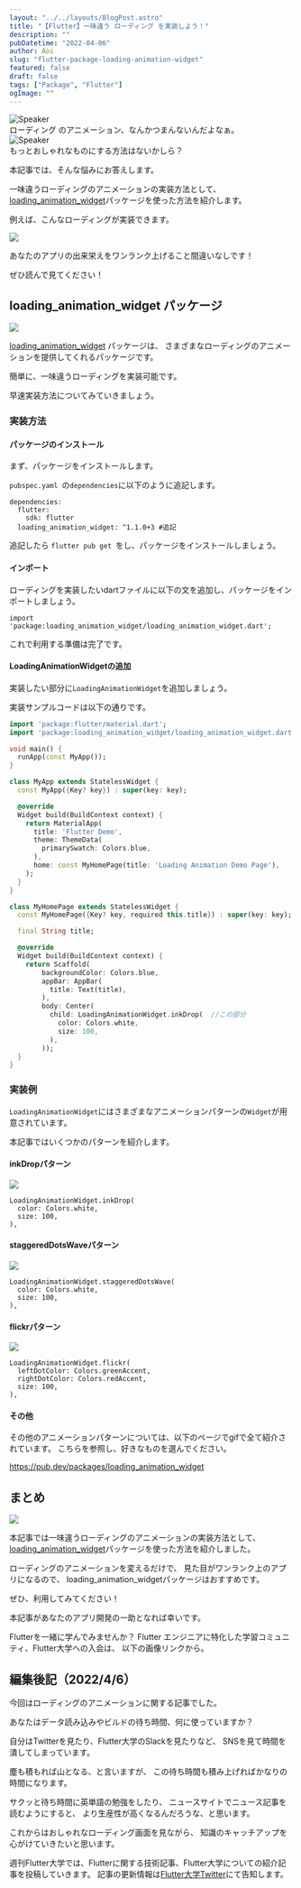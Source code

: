 ```yaml
---
layout: "../../layouts/BlogPost.astro"
title: "【Flutter】一味違う ローディング を実装しよう！"
description: ""
pubDatetime: "2022-04-06"
author: Aoi
slug: "flutter-package-loading-animation-widget"
featured: false
draft: false
tags: ["Package", "Flutter"]
ogImage: ""
---
```


<div class="speech-bubble-container">
  <div class="speech-bubble-avatar">
    <img src="/images/wp-content/themes/cocoon-master/images/ojisan.webp" alt="Speaker" />
  </div>
  <div class="speech-bubble">
    <div class="speech-bubble-content">
      ローディング のアニメーション、なんかつまんないんだよなぁ。
    </div>
    <div class="speech-bubble-arrow arrow-left"></div>
  </div>
</div>

<div class="speech-bubble-container">
  <div class="speech-bubble-avatar">
    <img src="/images/wp-content/themes/cocoon-master/images/obasan.webp" alt="Speaker" />
  </div>
  <div class="speech-bubble">
    <div class="speech-bubble-content">
      もっとおしゃれなものにする方法はないかしら？
    </div>
    <div class="speech-bubble-arrow arrow-left"></div>
  </div>
</div>

本記事では、そんな悩みにお答えします。

一味違うローディングのアニメーションの実装方法として、
[loading_animation_widget](https://pub.dev/packages/loading_animation_widget)パッケージを使った方法を紹介します。

例えば、こんなローディングが実装できます。

![](/images/wp-content/uploads/2022/04/20220406_inkdrop.webp)

あなたのアプリの出来栄えをワンランク上げること間違いなしです！

ぜひ読んで見てください！

## loading_animation_widget パッケージ

![](/images/wp-content/uploads/2022/02/コーディング男性.webp)

[loading_animation_widget](https://pub.dev/packages/loading_animation_widget) パッケージは、
さまざまなローディングのアニメーションを提供してくれるパッケージです。

簡単に、一味違うローディングを実装可能です。

早速実装方法についてみていきましょう。

### 実装方法

#### パッケージのインストール

まず、パッケージをインストールします。

`pubspec.yaml `の`dependencies`に以下のように追記します。

```
dependencies:
  flutter:
    sdk: flutter
  loading_animation_widget: ^1.1.0+3 #追記
```

追記したら `flutter pub get `をし、パッケージをインストールしましょう。

#### インポート

ローディングを実装したいdartファイルに以下の文を追加し、パッケージをインポートしましょう。

```
import 'package:loading_animation_widget/loading_animation_widget.dart';
```

これで利用する準備は完了です。

#### LoadingAnimationWidgetの追加

実装したい部分に`LoadingAnimationWidget`を追加しましょう。

実装サンプルコードは以下の通りです。

```dart
import 'package:flutter/material.dart';
import 'package:loading_animation_widget/loading_animation_widget.dart';

void main() {
  runApp(const MyApp());
}

class MyApp extends StatelessWidget {
  const MyApp({Key? key}) : super(key: key);

  @override
  Widget build(BuildContext context) {
    return MaterialApp(
      title: 'Flutter Demo',
      theme: ThemeData(
        primarySwatch: Colors.blue,
      ),
      home: const MyHomePage(title: 'Loading Animation Demo Page'),
    );
  }
}

class MyHomePage extends StatelessWidget {
  const MyHomePage({Key? key, required this.title}) : super(key: key);

  final String title;

  @override
  Widget build(BuildContext context) {
    return Scaffold(
        backgroundColor: Colors.blue,
        appBar: AppBar(
          title: Text(title),
        ),
        body: Center(
          child: LoadingAnimationWidget.inkDrop(  //この部分
            color: Colors.white,
            size: 100,
          ),
        ));
  }
}
```

### 実装例

`LoadingAnimationWidget`にはさまざまなアニメーションパターンの`Widget`が用意されています。

本記事ではいくつかのパターンを紹介します。

#### inkDropパターン

![](/images/wp-content/uploads/2022/04/20220406_inkdrop.webp)

```
LoadingAnimationWidget.inkDrop(
  color: Colors.white,
  size: 100,
),
```

#### staggeredDotsWaveパターン

![](/images/wp-content/uploads/2022/04/20220406_staggerd_dots_wave.webp)

```
LoadingAnimationWidget.staggeredDotsWave(
  color: Colors.white,
  size: 100,
),
```

#### flickrパターン

![](/images/wp-content/uploads/2022/04/20220406_flickr.webp)

```
LoadingAnimationWidget.flickr(
  leftDotColor: Colors.greenAccent,
  rightDotColor: Colors.redAccent,
  size: 100,
),
```

#### その他

その他のアニメーションパターンについては、以下のページでgifで全て紹介されています。
こちらを参照し、好きなものを選んでください。

https://pub.dev/packages/loading_animation_widget

## まとめ

![](/images/wp-content/uploads/2022/02/コーディング女性.webp)

本記事では一味違うローディングのアニメーションの実装方法として、
[loading_animation_widget](https://pub.dev/packages/loading_animation_widget)パッケージを使った方法を紹介しました。

ローディングのアニメーションを変えるだけで、
見た目がワンランク上のアプリになるので、
loading_animation_widgetパッケージはおすすめです。

ぜひ、利用してみてください！

本記事があなたのアプリ開発の一助となれば幸いです。

Flutterを一緒に学んでみませんか？
Flutter エンジニアに特化した学習コミュニティ、Flutter大学への入会は、
以下の画像リンクから。

## 編集後記（2022/4/6）

今回はローディングのアニメーションに関する記事でした。

あなたはデータ読み込みやビルドの待ち時間、何に使っていますか？

自分はTwitterを見たり、Flutter大学のSlackを見たりなど、
SNSを見て時間を潰してしまっています。

塵も積もれば山となる、と言いますが、
この待ち時間も積み上げればかなりの時間になります。

サクッと待ち時間に英単語の勉強をしたり、
ニュースサイトでニュース記事を読むようにすると、
より生産性が高くなるんだろうな、と思います。

これからはおしゃれなローディング画面を見ながら、
知識のキャッチアップを心がけていきたいと思います。

週刊Flutter大学では、Flutterに関する技術記事、Flutter大学についての紹介記事を投稿していきます。
記事の更新情報は[Flutter大学Twitter](https://twitter.com/FlutterUniv)にて告知します。
